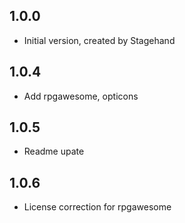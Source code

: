 ## 1.0.0

- Initial version, created by Stagehand

## 1.0.4

- Add rpgawesome, opticons

## 1.0.5

- Readme upate

## 1.0.6

- License correction for rpgawesome
